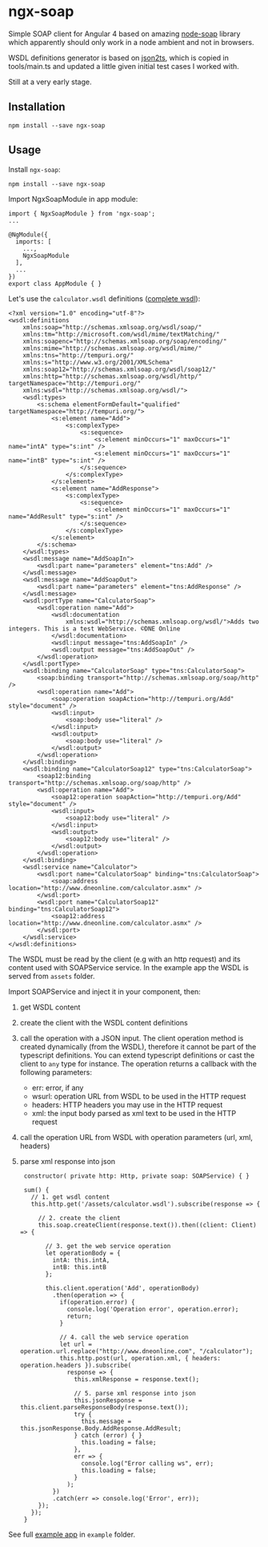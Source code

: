 # ngx-soap

Simple SOAP client for Angular 4 based on amazing [node-soap](https://github.com/vpulim/node-soap) library which apparently should only work in a node ambient and not in browsers.

WSDL definitions generator is based on [json2ts](https://github.com/GregorBiswanger/json2ts), which is copied in tools/main.ts and updated a little given initial test cases I worked with.

Still at a very early stage.

## Installation

`npm install --save ngx-soap`

## Usage

Install `ngx-soap`:

`npm install --save ngx-soap`

Import NgxSoapModule in app module:

    import { NgxSoapModule } from 'ngx-soap';
    ...
    
    @NgModule({
      imports: [
        ...,
        NgxSoapModule
      ],
      ...
    })
    export class AppModule { }


Let's use the `calculator.wsdl` definitions ([complete wsdl](http://www.dneonline.com/calculator.asmx?WSDL)):

    <?xml version="1.0" encoding="utf-8"?>
    <wsdl:definitions 
        xmlns:soap="http://schemas.xmlsoap.org/wsdl/soap/" 
        xmlns:tm="http://microsoft.com/wsdl/mime/textMatching/" 
        xmlns:soapenc="http://schemas.xmlsoap.org/soap/encoding/" 
        xmlns:mime="http://schemas.xmlsoap.org/wsdl/mime/" 
        xmlns:tns="http://tempuri.org/" 
        xmlns:s="http://www.w3.org/2001/XMLSchema" 
        xmlns:soap12="http://schemas.xmlsoap.org/wsdl/soap12/" 
        xmlns:http="http://schemas.xmlsoap.org/wsdl/http/" targetNamespace="http://tempuri.org/" 
        xmlns:wsdl="http://schemas.xmlsoap.org/wsdl/">
        <wsdl:types>
            <s:schema elementFormDefault="qualified" targetNamespace="http://tempuri.org/">
                <s:element name="Add">
                    <s:complexType>
                        <s:sequence>
                            <s:element minOccurs="1" maxOccurs="1" name="intA" type="s:int" />
                            <s:element minOccurs="1" maxOccurs="1" name="intB" type="s:int" />
                        </s:sequence>
                    </s:complexType>
                </s:element>
                <s:element name="AddResponse">
                    <s:complexType>
                        <s:sequence>
                            <s:element minOccurs="1" maxOccurs="1" name="AddResult" type="s:int" />
                        </s:sequence>
                    </s:complexType>
                </s:element>
            </s:schema>
        </wsdl:types>
        <wsdl:message name="AddSoapIn">
            <wsdl:part name="parameters" element="tns:Add" />
        </wsdl:message>
        <wsdl:message name="AddSoapOut">
            <wsdl:part name="parameters" element="tns:AddResponse" />
        </wsdl:message>
        <wsdl:portType name="CalculatorSoap">
            <wsdl:operation name="Add">
                <wsdl:documentation 
                    xmlns:wsdl="http://schemas.xmlsoap.org/wsdl/">Adds two integers. This is a test WebService. ©DNE Online
                </wsdl:documentation>
                <wsdl:input message="tns:AddSoapIn" />
                <wsdl:output message="tns:AddSoapOut" />
            </wsdl:operation>
        </wsdl:portType>
        <wsdl:binding name="CalculatorSoap" type="tns:CalculatorSoap">
            <soap:binding transport="http://schemas.xmlsoap.org/soap/http" />
            <wsdl:operation name="Add">
                <soap:operation soapAction="http://tempuri.org/Add" style="document" />
                <wsdl:input>
                    <soap:body use="literal" />
                </wsdl:input>
                <wsdl:output>
                    <soap:body use="literal" />
                </wsdl:output>
            </wsdl:operation>
        </wsdl:binding>
        <wsdl:binding name="CalculatorSoap12" type="tns:CalculatorSoap">
            <soap12:binding transport="http://schemas.xmlsoap.org/soap/http" />
            <wsdl:operation name="Add">
                <soap12:operation soapAction="http://tempuri.org/Add" style="document" />
                <wsdl:input>
                    <soap12:body use="literal" />
                </wsdl:input>
                <wsdl:output>
                    <soap12:body use="literal" />
                </wsdl:output>
            </wsdl:operation>
        </wsdl:binding>
        <wsdl:service name="Calculator">
            <wsdl:port name="CalculatorSoap" binding="tns:CalculatorSoap">
                <soap:address location="http://www.dneonline.com/calculator.asmx" />
            </wsdl:port>
            <wsdl:port name="CalculatorSoap12" binding="tns:CalculatorSoap12">
                <soap12:address location="http://www.dneonline.com/calculator.asmx" />
            </wsdl:port>
        </wsdl:service>
    </wsdl:definitions>

The WSDL must be read by the client (e.g with an http request) and its content used with SOAPService service. In the example app the WSDL is served from `assets` folder.

Import SOAPService and inject it in your component, then: 

1. get WSDL content 
2. create the client with the WSDL content definitions
3. call the operation with a JSON input. The client operation method is created dynamically (from the WSDL), therefore it cannot be part of the typescript definitions. You can extend typescript definitions or cast the client to `any` type for instance. The operation returns a callback with the following parameters: 
    - err: error, if any
    - wsurl: operation URL from WSDL to be used in the HTTP request
    - headers: HTTP headers you may use in the HTTP request
    - xml: the input body parsed as xml text to be used in the HTTP request
4. call the operation URL from WSDL with operation parameters (url, xml, headers)
5. parse xml response into json

        constructor( private http: Http, private soap: SOAPService) { }

        sum() {
          // 1. get wsdl content
          this.http.get('/assets/calculator.wsdl').subscribe(response => {
            
            // 2. create the client
            this.soap.createClient(response.text()).then((client: Client) => {
                
              // 3. get the web service operation
              let operationBody = {
                intA: this.intA,
                intB: this.intB
              };

              this.client.operation('Add', operationBody)
                .then(operation => {
                  if(operation.error) {
                    console.log('Operation error', operation.error);
                    return;
                  }

                  // 4. call the web service operation
                  let url = operation.url.replace("http://www.dneonline.com", "/calculator");
                  this.http.post(url, operation.xml, { headers: operation.headers }).subscribe(
                    response => {
                      this.xmlResponse = response.text();

                      // 5. parse xml response into json
                      this.jsonResponse = this.client.parseResponseBody(response.text());
                      try {
                        this.message = this.jsonResponse.Body.AddResponse.AddResult;
                      } catch (error) { }
                        this.loading = false;
                      },
                      err => {
                        console.log("Error calling ws", err);
                        this.loading = false;
                      }
                    );
                })
                .catch(err => console.log('Error', err));
            });
          });
        }

See full [example app](https://github.com/lula/ngx-soap/tree/master/example) in `example` folder. 